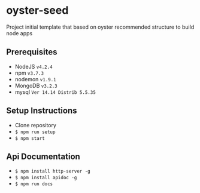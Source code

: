 oyster-seed
===========

Project initial template that based on oyster recommended structure to build node apps


## Prerequisites

- NodeJS `v4.2.4`
- npm `v3.7.3`
- nodemon `v1.9.1`
- MongoDB `v3.2.3`
- mysql  `Ver 14.14 Distrib 5.5.35`

## Setup Instructions

- Clone repository
- `$ npm run setup`
- `$ npm start`

## Api Documentation 
- `$ npm install http-server -g`
- `$ npm install apidoc -g`
- `$ npm run docs`


